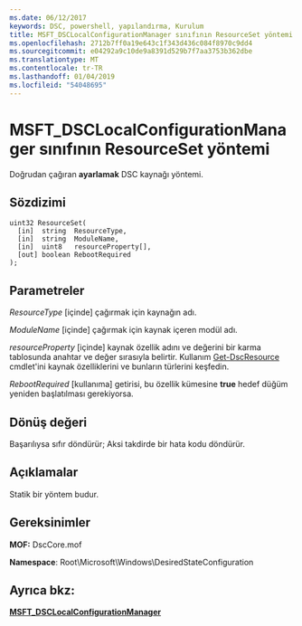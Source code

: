 ```yaml
---
ms.date: 06/12/2017
keywords: DSC, powershell, yapılandırma, Kurulum
title: MSFT_DSCLocalConfigurationManager sınıfının ResourceSet yöntemi
ms.openlocfilehash: 2712b7ff0a19e643c1f343d436c084f8970c9dd4
ms.sourcegitcommit: e04292a9c10de9a8391d529b7f7aa3753b362dbe
ms.translationtype: MT
ms.contentlocale: tr-TR
ms.lasthandoff: 01/04/2019
ms.locfileid: "54048695"
---
```

# <a name="resourceset-method-of-the-msftdsclocalconfigurationmanager-class"></a>MSFT_DSCLocalConfigurationManager sınıfının ResourceSet yöntemi

Doğrudan çağıran **ayarlamak** DSC kaynağı yöntemi.

## <a name="syntax"></a>Sözdizimi

```mof
uint32 ResourceSet(
  [in]  string  ResourceType,
  [in]  string  ModuleName,
  [in]  uint8   resourceProperty[],
  [out] boolean RebootRequired
);
```

## <a name="parameters"></a>Parametreler

*ResourceType* \[içinde\] çağırmak için kaynağın adı.

*ModuleName* \[içinde\] çağırmak için kaynak içeren modül adı.

*resourceProperty* \[içinde\] kaynak özellik adını ve değerini bir karma tablosunda anahtar ve değer sırasıyla belirtir. Kullanım [Get-DscResource](/powershell/module/PSDesiredStateConfiguration/Get-DscResource) cmdlet'ini kaynak özelliklerini ve bunların türlerini keşfedin.

*RebootRequired* \[kullanıma\] getirisi, bu özellik kümesine **true** hedef düğüm yeniden başlatılması gerekiyorsa.

## <a name="return-value"></a>Dönüş değeri

Başarılıysa sıfır döndürür; Aksi takdirde bir hata kodu döndürür.

## <a name="remarks"></a>Açıklamalar

Statik bir yöntem budur.

## <a name="requirements"></a>Gereksinimler

**MOF:** DscCore.mof

**Namespace**: Root\Microsoft\Windows\DesiredStateConfiguration

## <a name="see-also"></a>Ayrıca bkz:

[**MSFT_DSCLocalConfigurationManager**](msft-dsclocalconfigurationmanager.md)